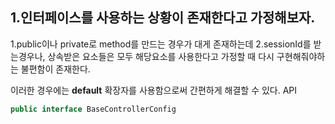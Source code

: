 
## 1.인터페이스를 사용하는 상황이 존재한다고 가정해보자.


1.public이나 private로 method를 만드는 경우가 대게 존재하는데 
2.sessionId를 받는경우나, 상속받은 요소들은 모두 해당요소를 사용한다고 가정할 때 다시 구현해줘야하는 불편함이 존재한다.


이러한 경우에는 **default** 확장자를 사용함으로써 간편하게 해결할 수 있다.
API

```java
public interface BaseControllerConfig 
```
